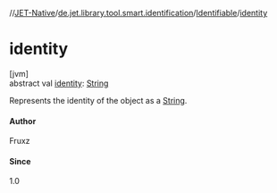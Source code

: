 //[JET-Native](../../../index.md)/[de.jet.library.tool.smart.identification](../index.md)/[Identifiable](index.md)/[identity](identity.md)

# identity

[jvm]\
abstract val [identity](identity.md): [String](https://kotlinlang.org/api/latest/jvm/stdlib/kotlin/-string/index.html)

Represents the identity of the object as a [String](https://kotlinlang.org/api/latest/jvm/stdlib/kotlin/-string/index.html).

#### Author

Fruxz

#### Since

1.0
